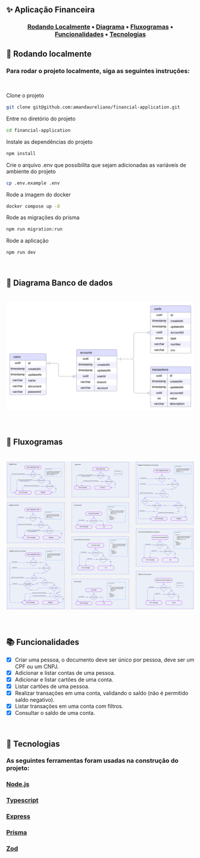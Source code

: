 ## ✨ **Aplicação Financeira**

<center>

### [Rodando Localmente](#🏡-rodando-localmente) ▪️ [Diagrama](#📕-diagrama-banco-de-dados) ▪️ [Fluxogramas](#📘-fluxogramas) ▪️ [Funcionalidades](#📚-funcionalidades) ▪️ [Tecnologias](#🚀-tecnologias)

</center>

## 🏡 **Rodando localmente**
### Para rodar o projeto localmente, siga as seguintes instruções:
<br />

Clone o projeto

```bash
git clone git@github.com:amandaureliano/financial-application.git
```

Entre no diretório do projeto

```bash
cd financial-application
```

Instale as dependências do projeto

```bash
npm install
```

Crie o arquivo .env que possibilita que sejam adicionadas as variáveis de ambiente do projeto

```bash
cp .env.example .env
```

Rode a imagem do docker

```bash
docker compose up -d
```

Rode as migrações do prisma

```bash
npm run migration:run
```

Rode a aplicação

```bash
npm run dev
```

<br />

## 📕 **Diagrama Banco de dados**

# ![db](./db.svg)

<br />

## 📘 **Fluxogramas**

# ![db](./fluxograma.svg)

<br />

## 📚 **Funcionalidades**
- [x] Criar uma pessoa, o documento deve ser único por pessoa, deve ser um CPF ou um CNPJ.
- [x] Adicionar e listar contas de uma pessoa.
- [x] Adicionar e listar cartões de uma conta.
- [x] Listar cartões de uma pessoa.
- [x] Realizar transações em uma conta, validando o saldo (não é permitido saldo negativo).
- [x] Listar transações em uma conta com filtros.
- [x] Consultar o saldo de uma conta.

<br />

## 🚀 **Tecnologias**
### As seguintes ferramentas foram usadas na construção do projeto:
### [Node.js](https://nodejs.org/)
### [Typescript](https://www.typescriptlang.org/)
### [Express](https://expressjs.com)
### [Prisma](https://www.prisma.io/)
### [Zod](https://zod.dev/)
